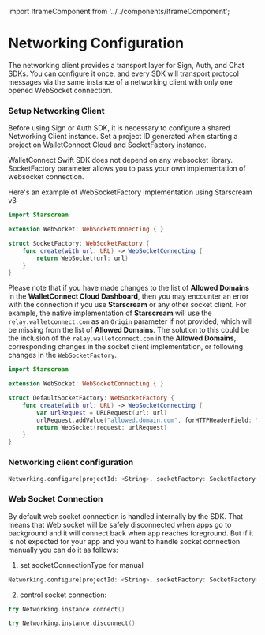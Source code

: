 import IframeComponent from '../../components/IframeComponent';

# Networking Configuration

The networking client provides a transport layer for Sign, Auth, and Chat SDKs. You can configure it once, and every SDK will transport protocol messages via the same instance of a networking client with only one opened WebSocket connection.

### Setup Networking Client

Before using Sign or Auth SDK, it is necessary to configure a shared Networking Client instance. Set a project ID generated when starting a project on WalletConnect Cloud and SocketFactory instance.

WalletConnect Swift SDK does not depend on any websocket library. SocketFactory parameter allows you to pass your own implementation of websocket connection.

Here's an example of WebSocketFactory implementation using Starscream v3

```swift
import Starscream

extension WebSocket: WebSocketConnecting { }

struct SocketFactory: WebSocketFactory {
    func create(with url: URL) -> WebSocketConnecting {
        return WebSocket(url: url)
    }
}
```

Please note that if you have made changes to the list of **Allowed Domains** in the **WalletConnect Cloud Dashboard**, then you may encounter an error with the connection if you use **Starscream** or any other socket client. For example, the native implementation of **Starscream** will use the `relay.walletconnect.com` as an `Origin` parameter if not provided, which will be missing from the list of **Allowed Domains**. The solution to this could be the inclusion of the `relay.walletconnect.com` in the **Allowed Domains**, corresponding changes in the socket client implementation, or following changes in the `WebSocketFactory`.

```swift
import Starscream

extension WebSocket: WebSocketConnecting { }

struct DefaultSocketFactory: WebSocketFactory {
    func create(with url: URL) -> WebSocketConnecting {
        var urlRequest = URLRequest(url: url)
        urlRequest.addValue("allowed.domain.com", forHTTPHeaderField: "Origin")
        return WebSocket(request: urlRequest)
    }
}
```

### Networking client configuration 

```swift
Networking.configure(projectId: <String>, socketFactory: SocketFactory())
```

### Web Socket Connection

By default web socket connection is handled internally by the SDK. That means that Web socket will be safely disconnected when apps go to background and it will connect back when app reaches foreground. But if it is not expected for your app and you want to handle socket connection manually you can do it as follows:

1. set socketConnectionType for manual  
```swift
Networking.configure(projectId: <String>, socketFactory: SocketFactory(), socketConnectionType: .manual)
```  
2. control socket connection:  
```swift
try Networking.instance.connect()
```
```swift
try Networking.instance.disconnect()
```

<IframeComponent />

